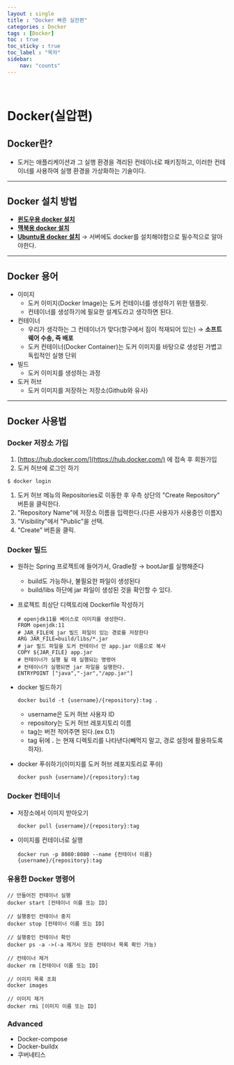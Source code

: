 ```yaml
---
layout : single
title : "Docker 빠른 실전편"
categories : Docker
tags : [Docker]
toc : true
toc_sticky : true 
toc_label : "목차"
sidebar:
    nav: "counts"
---
```


<br>

# Docker(실압편)

## Docker란?

- 도커는 애플리케이션과 그 실행 환경을 격리된 컨테이너로 패키징하고,
이러한 컨테이너를 사용하여 실행 환경을 가상화하는 기술이다.

---

## Docker 설치 방법

- [**윈도우용 docker 설치**](https://docs.docker.com/desktop/install/windows-install/)
- [**맥북용 docker 설치**](https://docs.docker.com/desktop/install/mac-install/)
- [**Ubuntu용 docker 설치**](https://docs.docker.com/engine/install/ubuntu/)  → 서버에도 docker를 설치해야함으로 필수적으로 알아야한다.

---

## Docker 용어

- 이미지
    - 도커 이미지(Docker Image)는 도커 컨테이너를 생성하기 위한 템플릿.
    - 컨테이너를 생성하기에 필요한 설계도라고 생각하면 된다.
- 컨테이너
    - 우리가 생각하는 그 컨테이너가 맞다(항구에서 짐이 적재되어 있는)
    → **소프트웨어 수송, 즉 배포**
    - 도커 컨테이너(Docker Container)는 도커 이미지를 바탕으로 생성된
    가볍고 독립적인 실행 단위
- 빌드
    - 도커 이미지를 생성하는 과정
- 도커 허브
    - 도커 이미지를 저장하는 저장소(Github와 유사)

---

## Docker 사용법

### Docker 저장소 가입

1. [https://hub.docker.com/](https://hub.docker.com/) 에 접속 후 회원가입
2. 도커 허브에 로그인 하기

```docker
$ docker login
```

1. 도커 허브 메뉴의 Repositories로 이동한 후 우측 상단의 "Create Repository" 버튼을 클릭한다.
2. "Repository Name"에 저장소 이름을 입력한다.(다른 사용자가 사용중인 이름X)
3. "Visibility"에서 "Public"을 선택.
4. "Create" 버튼을 클릭.

### Docker 빌드

- 원하는 Spring 프로젝트에 들어가서, Gradle창 → bootJar를 실행해준다
    - build도 가능하나, 불필요한 파일이 생성된다
    - build/libs 하단에 jar 파일이 생성된 것을 확인할 수 있다.
- 프로젝트 최상단 디렉토리에 Dockerfile 작성하기
    
    ```docker
    # openjdk11를 베이스로 이미지를 생성한다.
    FROM openjdk:11
    # JAR_FILE에 jar 빌드 파일이 있는 경로를 저장한다
    ARG JAR_FILE=build/libs/*.jar
    # jar 빌드 파일을 도커 컨테이너 안 app.jar 이름으로 복사
    COPY ${JAR_FILE} app.jar
    # 컨테이너가 실행 될 때 실행되는 명령어
    # 컨테이너가 실행되면 jar 파일을 실행한다.
    ENTRYPOINT ["java","-jar","/app.jar"]
    ```
    
- docker 빌드하기
    
    ```docker
    docker build -t {username}/{repository}:tag . 
    ```
    
    - username은 도커 허브 사용자 ID
    - repository는 도커 허브 레포지토리 이름
    - tag는 버전 적어주면 된다.(ex 0.1)
    - tag 뒤에  **.**  는 현재 디렉토리를 나타낸다(빼먹지 말고, 경로 설정에 활용하도록 하자).
- docker 푸쉬하기(이미지를 도커 허브 레포지토리로 푸쉬)
    
    ```docker
    docker push {username}/{repository}:tag
    ```
    

### Docker 컨테이너

- 저장소에서 이미지 받아오기
    
    ```docker
    docker pull {username}/{repository}:tag
    ```
    
- 이미지를 컨테이너로 실행
    
    ```docker
    docker run -p 8080:8080 --name {컨테이너 이름} {username}/{repository}:tag
    ```
    

### 유용한 Docker 명령어

```docker
// 만들어진 컨테이너 실행
docker start [컨테이너 이름 또는 ID]

// 실행중인 컨테이너 중지
docker stop [컨테이너 이름 또는 ID]

// 실행중인 컨테이너 확인
docker ps -a ->(-a 제거시 모든 컨테이너 목록 확인 가능)

// 컨테이너 제거
docker rm [컨테이너 이름 또는 ID]

// 이미지 목록 조회
docker images 

// 이미지 제거
docker rmi [이미지 이름 또는 ID]
```

### Advanced

- Docker-compose
- Docker-buildx
- 쿠버네티스